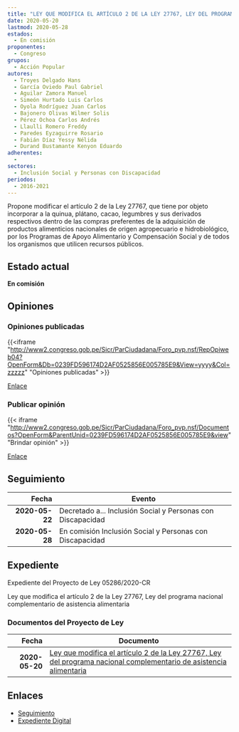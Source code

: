 ```yaml
---
title: "LEY QUE MODIFICA EL ARTÍCULO 2 DE LA LEY 27767, LEY DEL PROGRAMA NACIONAL COMPLEMENTARIO DE ASISTENCIA ALIMENTARIA"
date: 2020-05-20
lastmod: 2020-05-28
estados: 
  - En comisión
proponentes: 
  - Congreso
grupos: 
  - Acción Popular
autores: 
  - Troyes Delgado Hans
  - García Oviedo Paul Gabriel
  - Aguilar Zamora Manuel
  - Simeón Hurtado Luis Carlos
  - Oyola Rodríguez Juan Carlos
  - Bajonero Olivas Wilmer Solis
  - Pérez Ochoa Carlos Andrés
  - Llaulli Romero Freddy
  - Paredes Eyzaguirre Rosario
  - Fabián Díaz Yessy Nélida
  - Durand Bustamante Kenyon Eduardo
adherentes: 
  - 
sectores: 
  - Inclusión Social y Personas con Discapacidad
periodos: 
  - 2016-2021
---
```


Propone modificar el artículo 2 de la Ley 27767, que tiene por objeto incorporar a la quinua, plátano, cacao, legumbres y sus derivados respectivos dentro de las compras preferentes de la adquisición de productos alimenticios nacionales de origen agropecuario e hidrobiológico, por los Programas de Apoyo Alimentario y Compensación Social y de todos los organismos que utilicen recursos públicos.


## Estado actual

**En comisión**

## Opiniones

### Opiniones publicadas

{{<iframe "http://www2.congreso.gob.pe/Sicr/ParCiudadana/Foro_pvp.nsf/RepOpiweb04?OpenForm&Db=0239FD596174D2AF0525856E005785E9&View=yyyy&Col=zzzzz" "Opiniones publicadas" >}}

[Enlace](http://www2.congreso.gob.pe/Sicr/ParCiudadana/Foro_pvp.nsf/RepOpiweb04?OpenForm&Db=0239FD596174D2AF0525856E005785E9&View=yyyy&Col=zzzzz)
### Publicar opinión

{{< iframe "http://www2.congreso.gob.pe/Sicr/ParCiudadana/Foro_pvp.nsf/Documentos?OpenForm&ParentUnid=0239FD596174D2AF0525856E005785E9&view" "Brindar opinión" >}}

[Enlace](http://www2.congreso.gob.pe/Sicr/ParCiudadana/Foro_pvp.nsf/Documentos?OpenForm&ParentUnid=0239FD596174D2AF0525856E005785E9&view)

## Seguimiento

| Fecha | Evento |
|------:|--------|
| **2020-05-22** | Decretado a... Inclusión Social y Personas con Discapacidad|
| **2020-05-28** | En comisión Inclusión Social y Personas con Discapacidad|


## Expediente

Expediente del Proyecto de Ley 05286/2020-CR

Ley que modifica el artículo 2 de la Ley 27767, Ley del programa nacional complementario de asistencia alimentaria


### Documentos del Proyecto de Ley

| Fecha | Documento |
|------:|--------|
| **2020-05-20** | [Ley que modifica el artículo 2 de la Ley 27767, Ley del programa nacional complementario de asistencia alimentaria](http://www.leyes.congreso.gob.pe/Documentos/2016_2021/Proyectos_de_Ley_y_de_Resoluciones_Legislativas/PL05286-20200520.pdf) |

## Enlaces 

- [Seguimiento](http://www2.congreso.gob.pe/Sicr/TraDocEstProc/CLProLey2016.nsf/f7fff46988ca05b1052578e100829cc7/8f90ed0ea52871870525856e00597405?OpenDocument)
- [Expediente Digital](http://www2.congreso.gob.pe/Sicr/TraDocEstProc/CLProLey2016.nsf/f7fff46988ca05b1052578e100829cc7/8f90ed0ea52871870525856e00597405?OpenDocument&Click=05257FB7005EB655.eb71d0cf91d8294e05256cdf006b5706/$Body/0.1C6C)
